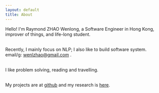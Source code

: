 ```yaml
---
layout: default
title: About
---
```

Hello! I'm Raymond ZHAO Wenlong, a Software Engineer in Hong Kong, improver of things, and life-long student.   
<br>  

Recently, I mainly focus on NLP; I also like to build software system.  
email/g: wenlzhao@gmail.com .   
<br>

I like problem solving, reading and travelling.  
<br>  
  
My projects are at [github](https://github.com/muyun) and my research is [here](http://muyun.github.io/research/).  
<br>

